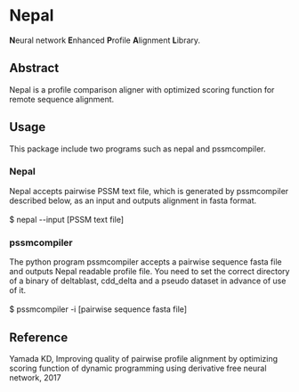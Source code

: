 # Nepal
**N**eural network **E**nhanced **P**rofile **A**lignment **L**ibrary.
## Abstract
Nepal is a profile comparison aligner with optimized scoring function for remote sequence alignment.
## Usage
This package include two programs such as nepal and pssmcompiler.
### Nepal
Nepal accepts pairwise PSSM text file, which is generated by pssmcompiler described below, as an input and outputs alignment in fasta format.<br><br>
$ nepal --input [PSSM text file]
### pssmcompiler
The python program pssmcompiler accepts a pairwise sequence fasta file and outputs Nepal readable profile file. You need to set the correct directory of a binary of deltablast, cdd_delta and a pseudo dataset in advance of use of it.<br><br>
$ pssmcompiler -i [pairwise sequence fasta file]
## Reference
Yamada KD, Improving quality of pairwise profile alignment by optimizing scoring function of dynamic programming using derivative free neural network, 2017
